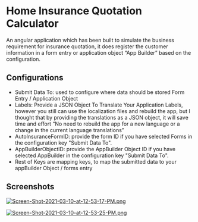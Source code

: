 # Home Insurance Quotation Calculator

An angular application which has been built to simulate the business requirement for insurance quotation, it does register the customer information in a form entry or application object “App Builder” based on the configuration.

## Configurations

- Submit Data To: used to configure where data should be stored Form Entry / Application Object
- Labels: Provide a JSON Object To Translate Your Application Labels, however you still can use the localization files and rebuild the app, but I thought that by providing the translations as a JSON object, it will save time and effort “No need to rebuild the app for a new language or a change in the current language translations”
- AutoInsuranceFormID: provide the form ID if you have selected Forms in the configuration key "Submit Data To".
- AppBuilderObjectID: provide the AppBuilder Object ID if you have selected AppBuilder in the configuration key "Submit Data To".
- Rest of Keys are mapping keys, to map the submitted data to your appBuilder Object / forms entry

## Screenshots
[![Screen-Shot-2021-03-10-at-12-53-17-PM.png](https://i.postimg.cc/VLZhbDG9/Screen-Shot-2021-03-10-at-12-53-17-PM.png)](https://postimg.cc/hfxskbqh)

[![Screen-Shot-2021-03-10-at-12-53-25-PM.png](https://i.postimg.cc/SsGTQrYM/Screen-Shot-2021-03-10-at-12-53-25-PM.png)](https://postimg.cc/CBzHmbNh)
